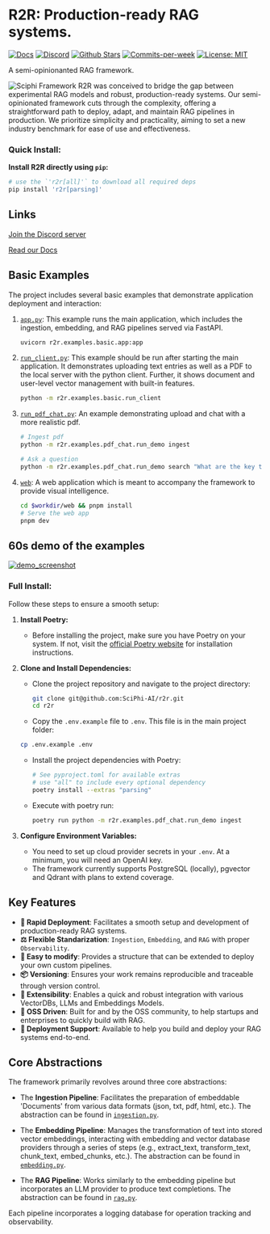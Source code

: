 # R2R: Production-ready RAG systems.

<p align="left">
  <a href="https://docs.sciphi.ai"><img src="https://img.shields.io/badge/docs.sciphi.ai-3F16E4" alt="Docs"></a>
  <a href="https://discord.gg/p6KqD2kjtB"><img src="https://img.shields.io/discord/1120774652915105934?style=social&logo=discord" alt="Discord"></a>
  <a href="https://github.com/SciPhi-AI"><img src="https://img.shields.io/github/stars/SciPhi-AI/R2R" alt="Github Stars"></a>
  <a href="https://github.com/SciPhi-AI/R2R/pulse"><img src="https://img.shields.io/github/commit-activity/w/SciPhi-AI/R2R" alt="Commits-per-week"></a>
  <a href="https://opensource.org/licenses/MIT"><img src="https://img.shields.io/badge/License-MIT-purple.svg" alt="License: MIT"></a>
</p>

A semi-opinionanted RAG framework.

<img src="./docs/pages/r2r.png" alt="Sciphi Framework">
R2R was conceived to bridge the gap between experimental RAG models and robust, production-ready systems. Our semi-opinionated framework cuts through the complexity, offering a straightforward path to deploy, adapt, and maintain RAG pipelines in production. We prioritize simplicity and practicality, aiming to set a new industry benchmark for ease of use and effectiveness.

### Quick Install:

**Install R2R directly using `pip`:**

```bash
# use the `'r2r[all]'` to download all required deps
pip install 'r2r[parsing]'
```

## Links

[Join the Discord server](https://discord.gg/p6KqD2kjtB)

[Read our Docs](https://docs.sciphi.ai/)

## Basic Examples

The project includes several basic examples that demonstrate application deployment and interaction:

1. [`app.py`](examples/basic/app.py): This example runs the main application, which includes the ingestion, embedding, and RAG pipelines served via FastAPI.

   ```bash
   uvicorn r2r.examples.basic.app:app
   ```

2. [`run_client.py`](examples/basic/run_client.py): This example should be run after starting the main application. It demonstrates uploading text entries as well as a PDF to the local server with the python client. Further, it shows document and user-level vector management with built-in features.

   ```bash
   python -m r2r.examples.basic.run_client
   ```

3. [`run_pdf_chat.py`](examples/pdf_chat/run_demo.py): An example demonstrating upload and chat with a more realistic pdf.

   ```bash
   # Ingest pdf
   python -m r2r.examples.pdf_chat.run_demo ingest

   # Ask a question
   python -m r2r.examples.pdf_chat.run_demo search "What are the key themes of Meditations?"
   ```

4. [`web`](web/package.json): A web application which is meant to accompany the framework to provide visual intelligence.
   ```bash
   cd $workdir/web && pnpm install
   # Serve the web app
   pnpm dev
   ```

## 60s demo of the examples

[![demo_screenshot](./docs/pages/getting-started/demo_screenshot.png)](https://github.com/SciPhi-AI/R2R/assets/68796651/01fee645-1beb-4096-9e7d-7d0fa01386ea)

### Full Install:

Follow these steps to ensure a smooth setup:

1. **Install Poetry:**

   - Before installing the project, make sure you have Poetry on your system. If not, visit the [official Poetry website](https://python-poetry.org/docs/#installation) for installation instructions.

2. **Clone and Install Dependencies:**

   - Clone the project repository and navigate to the project directory:
     ```bash
     git clone git@github.com:SciPhi-AI/r2r.git
     cd r2r
     ```
    - Copy the `.env.example` file to `.env`. This file is in the main project folder:
     ```bash
     cp .env.example .env 
     ```
   - Install the project dependencies with Poetry:
     ```bash
     # See pyproject.toml for available extras
     # use "all" to include every optional dependency
     poetry install --extras "parsing"
     ```
   - Execute with poetry run:
     ```bash
     poetry run python -m r2r.examples.pdf_chat.run_demo ingest
     ```


3. **Configure Environment Variables:**
   - You need to set up cloud provider secrets in your `.env`. At a minimum, you will need an OpenAI key.
   - The framework currently supports PostgreSQL (locally), pgvector and Qdrant with plans to extend coverage.

## Key Features

- **🚀 Rapid Deployment**: Facilitates a smooth setup and development of production-ready RAG systems.
- **⚖️ Flexible Standarization**: `Ingestion`, `Embedding`, and `RAG` with proper `Observability`.
- **🧩 Easy to modify**: Provides a structure that can be extended to deploy your own custom pipelines.
- **📦 Versioning**: Ensures your work remains reproducible and traceable through version control.
- **🔌 Extensibility**: Enables a quick and robust integration with various VectorDBs, LLMs and Embeddings Models.
- **🤖 OSS Driven**: Built for and by the OSS community, to help startups and enterprises to quickly build with RAG.
- **📝 Deployment Support**: Available to help you build and deploy your RAG systems end-to-end.

## Core Abstractions

The framework primarily revolves around three core abstractions:

- The **Ingestion Pipeline**: Facilitates the preparation of embeddable 'Documents' from various data formats (json, txt, pdf, html, etc.). The abstraction can be found in [`ingestion.py`](r2r/core/pipelines/ingestion.py).

- The **Embedding Pipeline**: Manages the transformation of text into stored vector embeddings, interacting with embedding and vector database providers through a series of steps (e.g., extract_text, transform_text, chunk_text, embed_chunks, etc.). The abstraction can be found in [`embedding.py`](r2r/core/pipelines/embedding.py).

- The **RAG Pipeline**: Works similarly to the embedding pipeline but incorporates an LLM provider to produce text completions. The abstraction can be found in [`rag.py`](r2r/core/pipelines/rag.py).

Each pipeline incorporates a logging database for operation tracking and observability.
